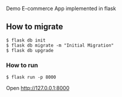 

Demo E-commerce App implemented in flask


## How to migrate

```shell script
$ flask db init 
$ flask db migrate -m "Initial Migration"
$ flask db upgrade  
```


### How to run

```shell script
$ flask run -p 8000
```

Open http://127.0.0.1:8000